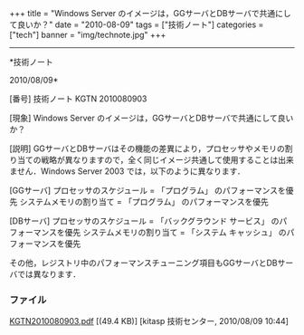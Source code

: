 ﻿+++
title = "Windows Server のイメージは，GGサーバとDBサーバで共通にして良いか？"
date = "2010-08-09"
tags = ["技術ノート"]
categories = ["tech"]
banner = "img/technote.jpg"
+++

-----------------------------------------------------------------------------------------------------------------------------

*技術ノート

2010/08/09*


[番号]
技術ノート KGTN 2010080903

[現象]
Windows Server のイメージは，GGサーバとDBサーバで共通にして良いか？

[説明]
GGサーバとDBサーバはその機能の差異により，プロセッサやメモリの割り当ての戦略が異なりますので，全く同じイメージ共通して使用することは出来ません．Windows
Server 2003 では，以下のように異なります．

[GGサーバ]
プロセッサのスケジュール = 「プログラム」 のパフォーマンスを優先
システムメモリの割り当て = 「プログラム」 のパフォーマンスを優先

[DBサーバ]
プロセッサのスケジュール = 「バックグラウンド サービス」
のパフォーマンスを優先
システムメモリの割り当て = 「システム キャッシュ」
のパフォーマンスを優先

その他，レジストリ中のパフォーマンスチューニング項目もGGサーバとDBサーバでは異なります．


### ファイル

 
 


[KGTN2010080903.pdf](http://techreport.kitasp.net/attachments/download/263/KGTN2010080903.pdf)
 [(49.4 KB)] [kitasp 技術センター, 2010/08/09
10:44]


 


 

